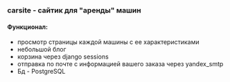 ### carsite - сайтик для "аренды" машин
#### Функционал:
- просмотр страницы каждой машины с ее характеристиками
- небольшой блог
- корзина через django sessions
- отправка по почте с информацией вашего заказа через yandex_smtp
- Бд - PostgreSQL
